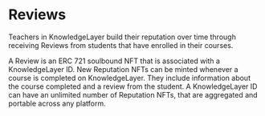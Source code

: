 # Reviews

Teachers in KnowledgeLayer build their reputation over time through receiving Reviews from students that have enrolled in their courses.

A Review is an ERC 721 soulbound NFT that is associated with a KnowledgeLayer ID. New Reputation NFTs can be minted whenever a course is completed on KnowledgeLayer. They include information about the course completed and a review from the student. A KnowledgeLayer ID can have an unlimited number of Reputation NFTs, that are aggregated and portable across any platform.
